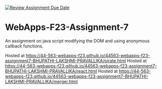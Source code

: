 [![Review Assignment Due Date](https://classroom.github.com/assets/deadline-readme-button-24ddc0f5d75046c5622901739e7c5dd533143b0c8e959d652212380cedb1ea36.svg)](https://classroom.github.com/a/Kv-XePEp)
# WebApps-F23-Assignment-7
An assignment on java script modifying the DOM and using anonymous callback functions.

Hosted at https://44-563-webapps-f23.github.io/44563-webapps-f23-assignment7-BHUPATHI-LAKSHMI-PRAVALLIKA/pirate.html
Hosted at https://44-563-webapps-f23.github.io/44563-webapps-f23-assignment7-BHUPATHI-LAKSHMI-PRAVALLIKA/react.html
Hosted at https://44-563-webapps-f23.github.io/44563-webapps-f23-assignment7-BHUPATHI-LAKSHMI-PRAVALLIKA/merger.html
